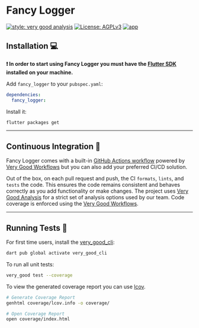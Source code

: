 # Fancy Logger

[![style: very good analysis][very_good_analysis_badge]][very_good_analysis_link]
[![License: AGPLv3][license_badge]][license_link]
[![app](https://github.com/broxus/fancy_logger/actions/workflows/main.yaml/badge.svg)](https://github.com/broxus/fancy_logger/actions/workflows/main.yaml)

## Installation 💻

**❗ In order to start using Fancy Logger you must have the [Flutter SDK][flutter_install_link] installed on your machine.**

Add `fancy_logger` to your `pubspec.yaml`:

```yaml
dependencies:
  fancy_logger:
```

Install it:

```sh
flutter packages get
```

---

## Continuous Integration 🤖

Fancy Logger comes with a built-in [GitHub Actions workflow][github_actions_link] powered by [Very Good Workflows][very_good_workflows_link] but you can also add your preferred CI/CD solution.

Out of the box, on each pull request and push, the CI `formats`, `lints`, and `tests` the code. This ensures the code remains consistent and behaves correctly as you add functionality or make changes. The project uses [Very Good Analysis][very_good_analysis_link] for a strict set of analysis options used by our team. Code coverage is enforced using the [Very Good Workflows][very_good_coverage_link].

---

## Running Tests 🧪

For first time users, install the [very_good_cli][very_good_cli_link]:

```sh
dart pub global activate very_good_cli
```

To run all unit tests:

```sh
very_good test --coverage
```

To view the generated coverage report you can use [lcov](https://github.com/linux-test-project/lcov).

```sh
# Generate Coverage Report
genhtml coverage/lcov.info -o coverage/

# Open Coverage Report
open coverage/index.html
```

[flutter_install_link]: https://docs.flutter.dev/get-started/install
[github_actions_link]: https://docs.github.com/en/actions/learn-github-actions
[license_badge]: https://img.shields.io/badge/license-AGPLv3-blue.svg
[license_link]: https://opensource.org/license/agpl-v3/
[very_good_analysis_badge]: https://img.shields.io/badge/style-very_good_analysis-B22C89.svg
[very_good_analysis_link]: https://pub.dev/packages/very_good_analysis
[very_good_cli_link]: https://pub.dev/packages/very_good_cli
[very_good_coverage_link]: https://github.com/marketplace/actions/very-good-coverage
[very_good_workflows_link]: https://github.com/VeryGoodOpenSource/very_good_workflows
